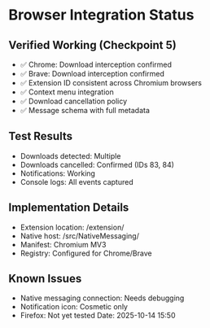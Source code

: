 # Browser Integration Status
## Verified Working (Checkpoint 5)
- ✅ Chrome: Download interception confirmed
- ✅ Brave: Download interception confirmed  
- ✅ Extension ID consistent across Chromium browsers
- ✅ Context menu integration
- ✅ Download cancellation policy
- ✅ Message schema with full metadata
## Test Results
- Downloads detected: Multiple
- Downloads cancelled: Confirmed (IDs 83, 84)
- Notifications: Working
- Console logs: All events captured
## Implementation Details
- Extension location: /extension/
- Native host: /src/NativeMessaging/
- Manifest: Chromium MV3
- Registry: Configured for Chrome/Brave
## Known Issues
- Native messaging connection: Needs debugging
- Notification icon: Cosmetic only
- Firefox: Not yet tested
Date: 2025-10-14 15:50
